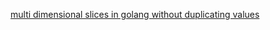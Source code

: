 [multi dimensional slices in golang without duplicating values](https://stackoverflow.com/questions/38607117/golang-multidimensional-array-using-slice-of-slice-strategy-resulting-in-strang)
